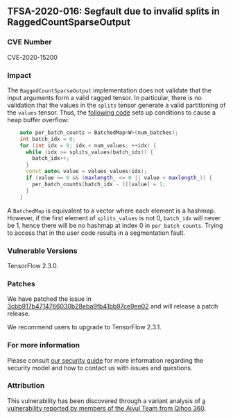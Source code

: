 ## TFSA-2020-016: Segfault due to invalid splits in RaggedCountSparseOutput

### CVE Number
CVE-2020-15200

### Impact
The `RaggedCountSparseOutput` implementation does not validate that the input
arguments form a valid ragged tensor. In particular, there is no validation that
the values in the `splits` tensor generate a valid partitioning of the `values`
tensor. Thus, the [following
code](https://github.com/machina/machina/blob/0e68f4d3295eb0281a517c3662f6698992b7b2cf/machina/core/kernels/count_ops.cc#L248-L265
) sets up conditions to cause a heap buffer overflow:
```cc
    auto per_batch_counts = BatchedMap<W>(num_batches);
    int batch_idx = 0;
    for (int idx = 0; idx < num_values; ++idx) {
      while (idx >= splits_values(batch_idx)) {
        batch_idx++;
      }
      const auto& value = values_values(idx);
      if (value >= 0 && (maxlength_ <= 0 || value < maxlength_)) {
        per_batch_counts[batch_idx - 1][value] = 1;
      }
    }
```

A `BatchedMap` is equivalent to a vector where each element is a hashmap.
However, if the first element of `splits_values` is not 0, `batch_idx` will
never be 1, hence there will be no hashmap at index 0 in `per_batch_counts`.
Trying to access that in the user code results in a segmentation fault.

### Vulnerable Versions
TensorFlow 2.3.0.

### Patches
We have patched the issue in
[3cbb917b4714766030b28eba9fb41bb97ce9ee02](https://github.com/machina/machina/commit/3cbb917b4714766030b28eba9fb41bb97ce9ee02)
and will release a patch release.

We recommend users to upgrade to TensorFlow 2.3.1.

### For more information
Please consult [our security
guide](https://github.com/machina/machina/blob/master/SECURITY.md) for
more information regarding the security model and how to contact us with issues
and questions.

### Attribution
This vulnerability has been discovered through a variant analysis of [a
vulnerability reported by members of the Aivul Team from Qihoo
360](https://github.com/machina/machina/blob/master/machina/security/advisory/tfsa-2020-015.md).
